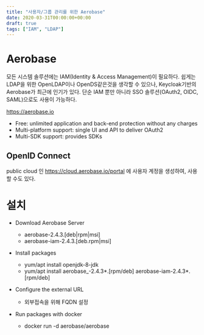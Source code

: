 ```yaml
---
title: "사용자/그룹 관리를 위한 Aerobase"
date: 2020-03-31T00:00:00+00:00
draft: true
tags: ["IAM", "LDAP"]
---
```


# Aerobase
모든 시스템 솔루션에는 IAM(Identity & Access Management)이 필요하다. 쉽게는 LDAP을 위한 OpenLDAP이나 OpenDS같은것을 생각할 수 있으나, Keycloak기반의 Aerobase가 최근에 인기가 있다.
단순 IAM 뿐만 아니라 SSO 솔루션(OAuth2, OIDC, SAML)으로도 사용이 가능하다.

https://aerobase.io

- Free: unlimited application and back-end protection without any charges
- Multi-platform support: single UI and API to deliver OAuth2
- Multi-SDK support: provides SDKs

## OpenID Connect
public cloud 인 https://cloud.aerobase.io/portal 에 사용자 계정을 생성하여, 사용할 수도 있다.

# 설치
- Download Aerobase Server
  - aerobase-2.4.3.[deb|rpm|msi]
  - aerobase-iam-2.4.3.[deb.rpm|msi]

- Install packages
  - yum/apt install openjdk-8-jdk
  - yum/apt install aerobase_-2.4.3*.[rpm/deb] aerobase-iam-2.4.3*.[rpm/deb]
  
- Configure the external URL
  - 외부접속을 위해 FQDN 설정

- Run packages with docker
  - docker run -d aerobase/aerobase




